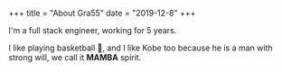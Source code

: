 +++
title = "About Gra55"
date = "2019-12-8"
+++

I'm a full stack engineer, working for 5 years.

I like playing basketball :basketball:, and I like Kobe too because he is a man with strong will, we call it **MAMBA** spirit.
